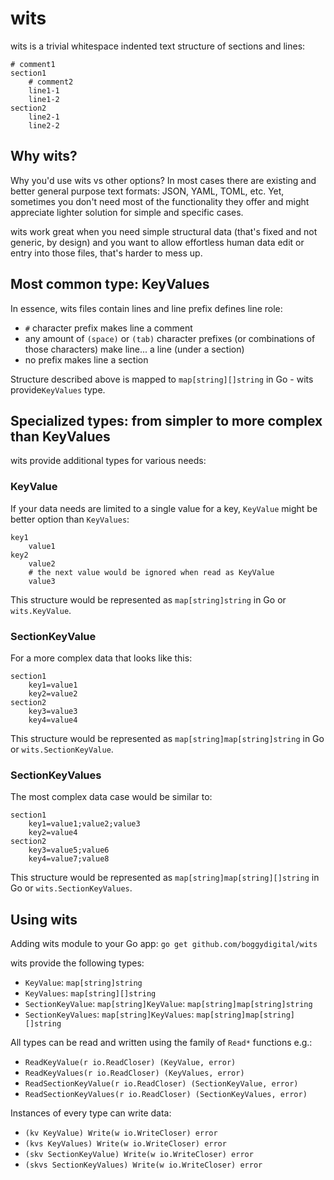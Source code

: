# wits

wits is a trivial whitespace indented text structure of sections and lines:

```text
# comment1
section1
    # comment2
    line1-1
    line1-2
section2
    line2-1
    line2-2 
```

## Why wits?

Why you'd use wits vs other options? In most cases there are existing and better general purpose text formats: JSON, YAML, TOML, etc. Yet, sometimes you don't need most of the functionality they offer and might appreciate lighter solution for simple and specific cases. 

wits work great when you need simple structural data (that's fixed and not generic, by design) and you want to allow effortless human data edit or entry into those files, that's harder to mess up.

## Most common type: KeyValues

In essence, wits files contain lines and line prefix defines line role:

- `#` character prefix makes line a comment
- any amount of `(space)` or `(tab)` character prefixes (or combinations of those characters)  make line... a line (under a section)
- no prefix makes line a section

Structure described above is mapped to `map[string][]string` in Go - wits provide`KeyValues` type.

## Specialized types: from simpler to more complex than KeyValues

wits provide additional types for various needs:

### KeyValue

If your data needs are limited to a single value for a key, `KeyValue` might be better option than `KeyValues`:

```text
key1
    value1
key2
    value2
    # the next value would be ignored when read as KeyValue
    value3
```

This structure would be represented as `map[string]string` in Go or `wits.KeyValue`.

### SectionKeyValue

For a more complex data that looks like this:

```text
section1
    key1=value1
    key2=value2
section2
    key3=value3
    key4=value4
```

This structure would be represented as `map[string]map[string]string` in Go or `wits.SectionKeyValue`.

### SectionKeyValues

The most complex data case would be similar to: 

```text
section1
    key1=value1;value2;value3
    key2=value4
section2
    key3=value5;value6
    key4=value7;value8
```

This structure would be represented as `map[string]map[string][]string` in Go or `wits.SectionKeyValues`.

## Using wits

Adding wits module to your Go app: `go get github.com/boggydigital/wits`

wits provide the following types:
- `KeyValue`: `map[string]string`
- `KeyValues`: `map[string][]string`
- `SectionKeyValue`: `map[string]KeyValue`: `map[string]map[string]string`
- `SectionKeyValues`: `map[string]KeyValues`: `map[string]map[string][]string`

All types can be read and written using the family of `Read*` functions e.g.:
- `ReadKeyValue(r io.ReadCloser) (KeyValue, error)`
- `ReadKeyValues(r io.ReadCloser) (KeyValues, error)`
- `ReadSectionKeyValue(r io.ReadCloser) (SectionKeyValue, error)`
- `ReadSectionKeyValues(r io.ReadCloser) (SectionKeyValues, error)`

Instances of every type can write data:

- `(kv KeyValue) Write(w io.WriteCloser) error`
- `(kvs KeyValues) Write(w io.WriteCloser) error`
- `(skv SectionKeyValue) Write(w io.WriteCloser) error`
- `(skvs SectionKeyValues) Write(w io.WriteCloser) error`
